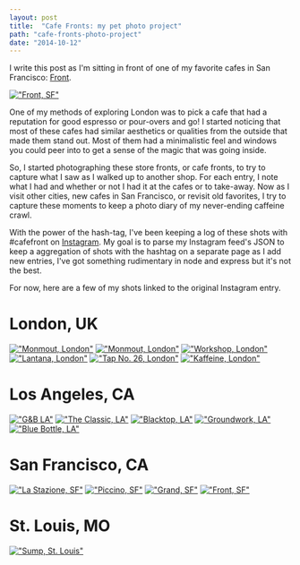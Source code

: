```yaml
---
layout: post
title:  "Cafe Fronts: my pet photo project"
path: "cafe-fronts-photo-project"
date: "2014-10-12"
---
```

I write this post as I'm sitting in front of one of my favorite cafes in San Francisco: [Front](https://www.frontsf.com/).

[!["Front, SF"](http://scontent-a.cdninstagram.com/hphotos-xaf1/t51.2885-15/10691620_719034001503334_1071223081_a.jpg)](http://instagram.com/p/skUDOBJZAI/)

One of my methods of exploring London was to pick a cafe that had a reputation for good espresso or pour-overs and go!
I started noticing that most of these cafes had similar aesthetics or qualities from the outside that made them stand out.
Most of them had a minimalistic feel and windows you could peer into to get a sense of the magic that was going inside.

So, I started photographing these store fronts, or cafe fronts, to try to capture what I saw as I walked up to another shop. For each entry, I note what I had and whether or not I had it at the cafes or to take-away.
Now as I visit other cities, new cafes in San Francisco, or revisit old favorites, I try to capture these moments to keep a photo diary of my never-ending caffeine crawl.

With the power of the hash-tag, I've been keeping a log of these shots with #cafefront on [Instagram](http://instagram.com/pmocampo).
My goal is to parse my Instagram feed's JSON to keep a aggregation of shots with the hashtag on a separate page as I add new entries, I've got something rudimentary in node and express but it's not the best.

For now, here are a few of my shots linked to the original Instagram entry.
# London, UK

[!["Monmout, London"](http://scontent-a.cdninstagram.com/hphotos-xaf1/t51.2885-15/10611163_816433215063059_79638287_a.jpg)](http://instagram.com/p/sh0SMfpZFQ/)
[!["Monmout, London"](http://scontent-a.cdninstagram.com/hphotos-xaf1/t51.2885-15/10601719_321413571364982_1620455919_a.jpg)](http://instagram.com/p/shvKh4JZND/)
[!["Workshop, London"](http://scontent-a.cdninstagram.com/hphotos-xfa1/t51.2885-15/10684316_728874707160469_593490802_a.jpg)](http://instagram.com/p/shvKh4JZND/)
[!["Lantana, London"](http://scontent-a.cdninstagram.com/hphotos-xpa1/t51.2885-15/923768_1469244343362841_888127534_a.jpg)](http://instagram.com/p/sh052qpZGR/)
[!["Tap No. 26, London"](http://scontent-b.cdninstagram.com/hphotos-xfa1/t51.2885-15/10684337_322818124566450_418082045_a.jpg)](http://instagram.com/p/sh1FOvJZGf/)
[!["Kaffeine, London"](http://scontent-a.cdninstagram.com/hphotos-xaf1/t51.2885-15/10632142_764318733627288_1280008185_a.jpg)](http://instagram.com/p/shvWFxJZNY/)
# Los Angeles, CA
[!["G&B LA"](http://scontent-b.cdninstagram.com/hphotos-xaf1/t51.2885-15/10623745_281965128677189_860397151_a.jpg)](http://instagram.com/p/t0PNSHJZLY/)
[!["The Classic, LA"](http://scontent-b.cdninstagram.com/hphotos-xfa1/t51.2885-15/10707080_662315377209096_1823143977_a.jpg)](http://instagram.com/p/t0OPejpZJb/)
[!["Blacktop, LA"](http://scontent-a.cdninstagram.com/hphotos-xfa1/t51.2885-15/10707158_690639631035168_349767553_a.jpg)](http://instagram.com/p/t0Gxd9JZL-/)
[!["Groundwork, LA"](http://scontent-a.cdninstagram.com/hphotos-xaf1/t51.2885-15/10683873_697292953681070_893426500_a.jpg)](http://instagram.com/p/twSrYpJZBZ/)
[!["Blue Bottle, LA"](http://scontent-a.cdninstagram.com/hphotos-xpa1/t51.2885-15/10541891_372989456198570_168068146_a.jpg)](http://instagram.com/p/twRtrtJZPj/)


# San Francisco, CA
[!["La Stazione, SF"](http://scontent-b.cdninstagram.com/hphotos-xfp1/t51.2885-15/1724273_1553868304828729_717270249_a.jpg)](http://instagram.com/p/tYHCsfpZAM/)
[!["Piccino, SF"](http://scontent-a.cdninstagram.com/hphotos-xaf1/t51.2885-15/10706793_1480099418939817_1308469274_a.jpg)](http://instagram.com/p/tQJieIJZOq/)
[!["Grand, SF"](http://scontent-b.cdninstagram.com/hphotos-xaf1/t51.2885-15/10616856_1539700169581342_1791696095_a.jpg)](http://instagram.com/p/sxgS1SJZO9/)
[!["Front, SF"](http://scontent-a.cdninstagram.com/hphotos-xaf1/t51.2885-15/10691620_719034001503334_1071223081_a.jpg)](http://instagram.com/p/skUDOBJZAI/)

# St. Louis, MO
[!["Sump, St. Louis"](http://scontent-b.cdninstagram.com/hphotos-xaf1/t51.2885-15/10684128_297579343762576_662605453_a.jpg)](http://instagram.com/p/tRPjRCpZJG/)
